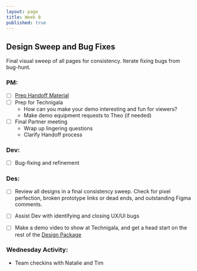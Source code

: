```yaml
---
layout: page
title: Week 8
published: true
---
```



## Design Sweep and Bug Fixes

Final visual sweep of all pages for consistency. Iterate fixing bugs from bug-hunt.

### PM:
* [ ] [Prep Handoff Material](project-handoff.md)
* [ ] Prep for Technigala
  * How can you make your demo interesting and fun for viewers?
  * Make demo equipment requests to Theo (if needed)
* [ ] Final Partner meeting
  * Wrap up lingering questions
  * Clarify Handoff process

### Dev:
* [ ] Bug-fixing and refinement

### Des:
* [ ] Review all designs in a final consistency sweep. Check for pixel perfection, broken prototype links or dead ends, and outstanding Figma comments.
* [ ] Assist Dev with identifying and closing UX/UI bugs
* [ ] Make a demo video to show at Technigala, and get a head start on the rest of the [Design Package](design-package.md)


### Wednesday Activity:
* Team checkins with Natalie and Tim <!-- putting out fires, check presentations -->
